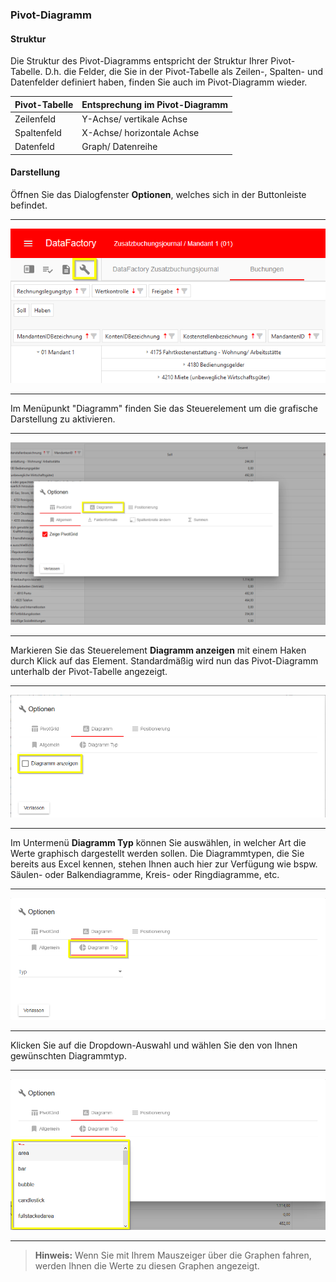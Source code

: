 ### Pivot-Diagramm

#### Struktur
Die Struktur des Pivot-Diagramms entspricht der Struktur Ihrer Pivot-Tabelle. D.h. die Felder, die Sie in der Pivot-Tabelle als Zeilen-, Spalten- und Datenfelder definiert haben, finden Sie auch im Pivot-Diagramm wieder.

|Pivot-Tabelle|Entsprechung im Pivot-Diagramm|
|-|-|
|Zeilenfeld|Y-Achse/ vertikale Achse|
|Spaltenfeld|X-Achse/ horizontale Achse|
|Datenfeld|Graph/ Datenreihe|

#### Darstellung

Öffnen Sie das Dialogfenster **Optionen**, welches sich in der Buttonleiste befindet.

---
![](/Pictures/Web-Client/Fabrik/Pivot-Ansicht/Pivot-Diagramm/diagramm_1.png)

---

Im Menüpunkt "Diagramm" finden Sie das Steuerelement um die grafische Darstellung zu aktivieren.

---
![](/Pictures/Web-Client/Fabrik/Pivot-Ansicht/Pivot-Diagramm/diagramm_2.png)

---

Markieren Sie das Steuerelement **Diagramm anzeigen** mit einem Haken durch Klick auf das Element. Standardmäßig wird nun das Pivot-Diagramm unterhalb der Pivot-Tabelle angezeigt.

---
![](/Pictures/Web-Client/Fabrik/Pivot-Ansicht/Pivot-Diagramm/diagramm_3.png)

---

Im Untermenü **Diagramm Typ** können Sie auswählen, in welcher Art die Werte graphisch dargestellt werden sollen. Die Diagrammtypen, die Sie bereits aus Excel kennen, stehen Ihnen auch hier zur Verfügung wie bspw. Säulen- oder Balkendiagramme, Kreis- oder Ringdiagramme, etc.

---
![](/Pictures/Web-Client/Fabrik/Pivot-Ansicht/Pivot-Diagramm/diagramm_4.png)

---

Klicken Sie auf die Dropdown-Auswahl und wählen Sie den von Ihnen gewünschten Diagrammtyp.

---
![](/Pictures/Web-Client/Fabrik/Pivot-Ansicht/Pivot-Diagramm/diagramm_5.png)

---

> **Hinweis:** Wenn Sie mit Ihrem Mauszeiger über die Graphen fahren, werden Ihnen die Werte zu diesen Graphen angezeigt.
